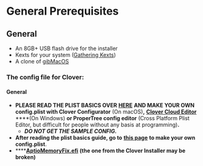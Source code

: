 # General Prerequisites

## General

* An 8GB+ USB flash drive for the installer
* Kexts for your system \([Gathering Kexts](gathering-kexts.md)\)
* A clone of [gibMacOS](https://github.com/corpnewt/gibMacOS)

### **The config file for Clover:**

#### **General**

* **PLEASE READ THE PLIST BASICS OVER** [**HERE**](https://hackintosh.gitbook.io/-r-hackintosh-vanilla-desktop-guide/config.plist-basics) **AND MAKE YOUR OWN config.plist with Clover Configurator** \(On macOS\)**,** [**Clover Cloud Editor**](http://cloudclovereditor.altervista.org/cce/index.php) ****\(On Windows\) **or ProperTree config editor** \(Cross Platform Plist Editor, but difficult for people without any basis at programming\)**.**
  * _**DO NOT GET THE SAMPLE CONFIG.**_
* **After reading the plist basics guide, go to** [**this page**](../amd-clover-config.plist.md) **to make your own config.plist**.
* \*\*\*\*[**AptioMemoryFix.efi**](https://cdn.discordapp.com/attachments/251043252046659586/609234258732515329/AptioFix-R27-RELEASE.zip) **\(the one from the Clover Installer may be broken\)**

